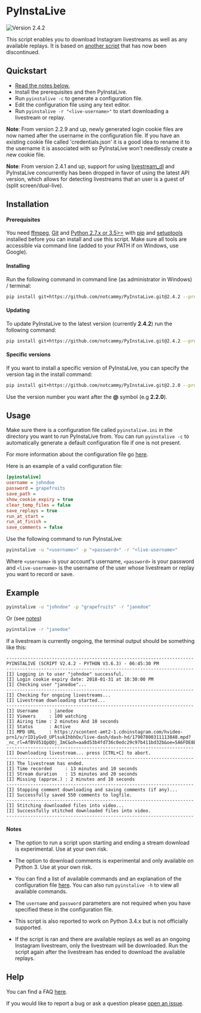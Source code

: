 # PyInstaLive
![Version 2.4.2](https://img.shields.io/badge/Version-2.4.2-pink.svg?style=for-the-badge)

This script enables you to download Instagram livestreams as well as any available replays. It is based on [another script](https://github.com/taengstagram/instagram-livestream-downloader) that has now been discontinued. 


## Quickstart

- [Read the notes below.](https://github.com/notcammy/PyInstaLive#notes)
- Install the prerequisites and then PyInstaLive.
- Run `pyinstalive -c` to generate a configuration file.
- Edit the configuration file using any text editor.
- Run `pyinstalive -r "<live-username>"` to start downloading a livestream or replay.

**Note**: From version 2.2.9 and up, newly generated login cookie files are now named after the username in the configuration file. If you have an existing cookie file called 'credentials.json' it is a good idea to rename it to the username it is associated with so PyInstaLive won't needlessly create a new cookie file.

**Note**: From version 2.4.1 and up, support for using [livestream_dl](https://github.com/taengstagram/instagram-livestream-downloader) and PyInstaLive concurrently has been dropped in favor of using the latest API version, which allows for detecting livestreams that an user is a guest of (split screen/dual-live).


## Installation

#### Prerequisites
You need [ffmpeg](https://ffmpeg.org/download.html), [Git](https://git-scm.com/downloads) and [Python 2.7.x or 3.5>=](https://www.python.org/downloads/) with [pip](https://pip.pypa.io/en/stable/installing/) and [setuptools](https://packaging.python.org/tutorials/installing-packages/#install-pip-setuptools-and-wheel) installed before you can install and use this script. Make sure all tools are accessible via command line (added to your PATH if on Windows, use Google).

#### Installing

Run the following command in command line (as administrator in Windows) / terminal:
```bash
pip install git+https://github.com/notcammy/PyInstaLive.git@2.4.2 --process-dependency-links
```

#### Updating

To update PyInstaLive to the latest version (currently **2.4.2**) run the following command:

```bash
pip install git+https://github.com/notcammy/PyInstaLive.git@2.4.2 --process-dependency-links --upgrade
```

#### Specific versions

If you want to install a specific version of PyInstaLive, you can specify the version tag in the install command:

```bash
pip install git+https://github.com/notcammy/PyInstaLive.git@2.2.0 --process-dependency-links
```

Use the version number you want after the **@** symbol (e.g **2.2.0**).


## Usage
Make sure there is a configuration file called ``pyinstalive.ini`` in the directory you want to run PyInstaLive from.
You can run ```pyinstalive -c``` to automatically generate a default configuration file if one is not present.

For more information about the configuration file go  [here](https://github.com/notcammy/PyInstaLive/blob/master/MOREHELP.md).

Here is an example of a valid configuration file:
```ini
[pyinstalive]
username = johndoe
password = grapefruits
save_path = 
show_cookie_expiry = true
clear_temp_files = false
save_replays = true
run_at_start =
run_at_finish =
save_comments = false
```

Use the following command to run PyInstaLive:

```bash
pyinstalive -u "<username>" -p "<password>" -r "<live-username>"
```

Where ``<username>`` is your account's username, ``<password>`` is your password and ``<live-username>`` is the username of the user whose livestream or replay you want to record or save.

## Example
```bash
pyinstalive -u "johndoe" -p "grapefruits" -r "janedoe"
```
Or (see [notes](https://github.com/notcammy/PyInstaLive#notes))
```bash
pyinstalive -r "janedoe"
```

If a livestream is currently ongoing, the terminal output should be something like this:

```
----------------------------------------------------------------------
PYINSTALIVE (SCRIPT V2.4.2 - PYTHON V3.6.3) - 06:45:30 PM
----------------------------------------------------------------------
[I] Logging in to user "johndoe" successful.
[I] Login cookie expiry date: 2018-01-31 at 10:30:00 PM
[I] Checking user "janedoe"...
----------------------------------------------------------------------
[I] Checking for ongoing livestreams...
[I] Livestream downloading started...
----------------------------------------------------------------------
[I] Username    : janedoe
[I] Viewers     : 100 watching
[I] Airing time : 2 minutes And 10 seconds
[I] Status      : Active
[I] MPD URL     : https://scontent-amt2-1.cdninstagram.com/hvideo-prn1/v/rID1yGvO_UPlsukIhbhOx/live-dash/dash-hd/17907800311113848.mpd?_nc_rl=AfBVd51QpQOj_ImC&oh=aa8d53b4fd736c0edc29c97b411bd32b&oe=5A6FDE8B
----------------------------------------------------------------------
[I] Downloading livestream... press [CTRL+C] to abort.
----------------------------------------------------------------------
[I] The livestream has ended.
[I] Time recorded     : 13 minutes and 10 seconds
[I] Stream duration   : 15 minutes and 20 seconds
[I] Missing (approx.) : 2 minutes and 10 seconds
----------------------------------------------------------------------
[I] Stopping comment downloading and saving comments (if any)...
[I] Successfully saved 550 comments to logfile.
----------------------------------------------------------------------
[I] Stitching downloaded files into video...
[I] Successfully stitched downloaded files into video.
----------------------------------------------------------------------
```


#### Notes
- The option to run a script upon starting and ending a stream download is experimental. Use at your own risk.

- The option to download comments is experimental and only available on Python 3. Use at your own risk.

- You can find a list of available commands and an explanation of the configuration file [here](https://github.com/notcammy/PyInstaLive/blob/master/MOREHELP.md). You can also run `pyinstalive -h` to view all available commands. 

- The `username` and `password` parameters are not required when you have specified these in the configuration file.

- This script is also reported to work on Python 3.4.x but is not officially supported.

- If the script is ran and there are available replays as well as an ongoing Instagram livestream, only the livestream will be downloaded. Run the script again after the livestream has ended to download the available replays.


## Help
You can find a FAQ [here](https://github.com/notcammy/PyInstaLive/blob/master/FAQ.MD).

If you would like to report a bug or ask a question please [open an issue](https://github.com/notcammy/PyInstaLive/issues/new).
